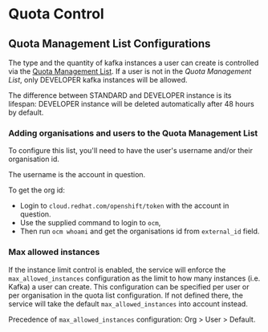# Quota Control
## Quota Management List Configurations

The type and the quantity of kafka instances a user can create is controlled via the 
[Quota Management List](../config/quota-management-list-configuration.yaml).
If a user is not in the _Quota Management List_, only DEVELOPER kafka instances will be allowed.

The difference between STANDARD and DEVELOPER instance is its lifespan: DEVELOPER instance will be deleted automatically after 
48 hours by default.

### Adding organisations and users to the Quota Management List

To configure this list, you'll need to have the user's username and/or their organisation id.

The username is the account in question.

To get the org id:
- Login to `cloud.redhat.com/openshift/token` with the account in question.
- Use the supplied command to login to `ocm`,
- Then run `ocm whoami` and get the organisations id from `external_id` field.

### Max allowed instances
If the instance limit control is enabled, the service will enforce the `max_allowed_instances` configuration as the 
limit to how many instances (i.e. Kafka) a user can create. This configuration can be specified per user or per 
organisation in the quota list configuration. If not defined there, the service will take the default 
`max_allowed_instances` into account instead.

Precedence of `max_allowed_instances` configuration: Org > User > Default.
